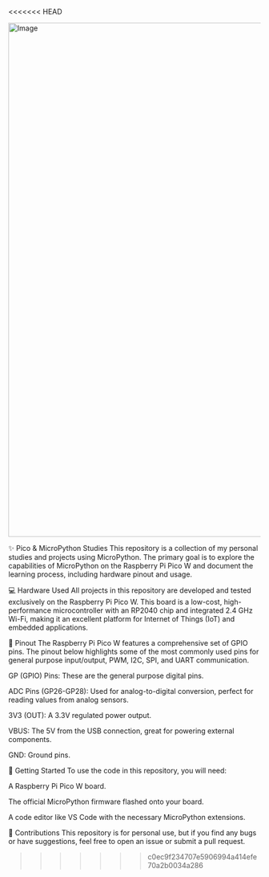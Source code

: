 <<<<<<< HEAD

<img width="1024" height="1024" alt="Image" src="https://github.com/user-attachments/assets/04f89085-2968-45d1-a7f2-61a41e572abd" />

✨ Pico & MicroPython Studies
This repository is a collection of my personal studies and projects using MicroPython. The primary goal is to explore the capabilities of MicroPython on the Raspberry Pi Pico W and document the learning process, including hardware pinout and usage.

💻 Hardware Used
All projects in this repository are developed and tested exclusively on the Raspberry Pi Pico W. This board is a low-cost, high-performance microcontroller with an RP2040 chip and integrated 2.4 GHz Wi-Fi, making it an excellent platform for Internet of Things (IoT) and embedded applications.

🔌 Pinout
The Raspberry Pi Pico W features a comprehensive set of GPIO pins. The pinout below highlights some of the most commonly used pins for general purpose input/output, PWM, I2C, SPI, and UART communication.

GP (GPIO) Pins: These are the general purpose digital pins.

ADC Pins (GP26-GP28): Used for analog-to-digital conversion, perfect for reading values from analog sensors.

3V3 (OUT): A 3.3V regulated power output.

VBUS: The 5V from the USB connection, great for powering external components.

GND: Ground pins.

🚀 Getting Started
To use the code in this repository, you will need:

A Raspberry Pi Pico W board.

The official MicroPython firmware flashed onto your board.

A code editor like VS Code with the necessary MicroPython extensions.

🤝 Contributions
This repository is for personal use, but if you find any bugs or have suggestions, feel free to open an issue or submit a pull request.
>>>>>>> c0ec9f234707e5906994a414efe70a2b0034a286

